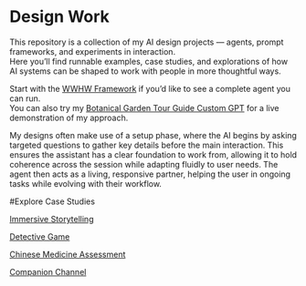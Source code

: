 # Design Work  

This repository is a collection of my AI design projects — agents, prompt frameworks, and experiments in interaction.  
Here you’ll find runnable examples, case studies, and explorations of how AI systems can be shaped to work with people in more thoughtful ways.  

Start with the [WWHW Framework](WWHW_Framework.md) if you’d like to see a complete agent you can run.  
You can also try my [Botanical Garden Tour Guide Custom GPT](tour_guide.md) for a live demonstration of my approach.  

My designs often make use of a setup phase, where the AI begins by asking targeted questions to gather key details before the main interaction. This ensures the assistant has a clear foundation to work from, allowing it to hold coherence across the session while adapting fluidly to user needs. The agent then acts as a living, responsive partner, helping the user in ongoing tasks while evolving with their workflow.

#Explore Case Studies

[Immersive Storytelling](YouStory.md)

[Detective Game](detective.md)

[Chinese Medicine Assessment](chinese_herbalist.md)

[Companion Channel](Companion.md)
